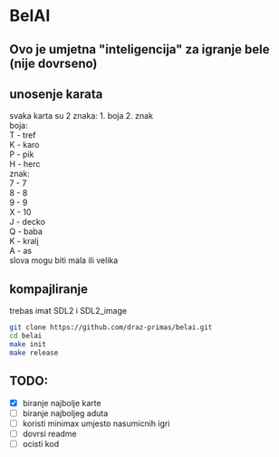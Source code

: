 # BelAI

## Ovo je umjetna "inteligencija" za igranje bele (nije dovrseno)

## unosenje karata

svaka karta su 2 znaka: 1. boja 2. znak  
boja:  
T - tref  
K - karo  
P - pik  
H - herc  
znak:  
7 - 7  
8 - 8  
9 - 9  
X - 10  
J - decko  
Q - baba  
K - kralj  
A - as  
slova mogu biti mala ili velika

## kompajliranje

trebas imat SDL2 i SDL2_image

```bash
git clone https://github.com/draz-primas/belai.git
cd belai
make init
make release
```

## TODO:
* [x] biranje najbolje karte
* [ ] biranje najboljeg aduta
* [ ] koristi minimax umjesto nasumicnih igri
* [ ] dovrsi readme
* [ ] ocisti kod
